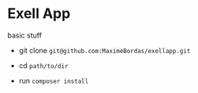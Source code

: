 Exell App
========================

basic stuff 

* git clone `git@github.com:MaximeBordas/exellapp.git`

* cd `path/to/dir`

* run `composer install`